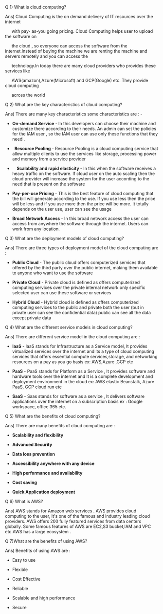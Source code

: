 ﻿Q 1)  What is cloud computing?

Ans)  Cloud Computing is the on demand delivery of IT resources over the internet

`	`with pay- as-you going pricing. Cloud Computing helps user to upload the software on 	

`	`the cloud , so everyone can access the software from the internet.Instead of buying the 	    	machine we are renting the machine and servers remotely and you can access the 

`	`technology.In today there are many cloud providers who provides these services like  

` 	`AWS(amazon),Azure(Microsoft) and GCP(Google) etc. They provide cloud computing 

` 	`across the world

Q 2) What are the key characteristics of cloud computing?

Ans) There are many key characteristics some characteristics  are : - 

- **On-demand Service** - In this developers can choose their machine and customize there according to their needs. An admin can set the policies for the IAM user , so the IAM user can use only these functions that  they need .

- ` `**Resource Pooling** - Resource Pooling is a cloud computing service that allow multiple clients  to use the services like storage, processing power and memory from a service provider



- `  `**Scalability and rapid elasticity -**  In this when the software receives a heavy traffic on 	the software. If cloud user on the auto scaling  then the cloud  provider will increase the system for the user according to the need that is present on the software



- **Pay-per-use Pricing** - This is the best feature of cloud computing that the bill will generate according to the use. If you use less then the price will be less and if you use more then the price will be more. It totally depends on the user use, user can see the usage 

- **Broad Network Access** - In this broad network access the user can access from anywhere the software through the internet. Users can work from any location.


Q 3) What are the deployment models of cloud computing?

Ans)  There are three types of deployment model of the cloud computing are : 



- **Public Cloud** - The public cloud offers computerized services that offered by the third party over the public internet, making them available to anyone who want to use the software

- **Private Cloud** - Private cloud is defined as offers computerized computing services over the  private internal network only specific selected user can use these software or services

- **Hybrid Cloud** -  Hybrid cloud is defined as offers computerized computing  services to the public and private both the user (but in private user can see the confidential data) public can see all the data except private data


Q 4)  What are the different service models in cloud computing?

Ans)  There are different service model in the cloud computing are : 

- **IaaS** - IaaS stands for Infrastructure as a Service model, It provides virtualized services over the internet and its a type of cloud computing services that offers essential compute services,storage, and networking resources on a pay as you go basis ex: AWS,Azure ,GCP etc

- **PaaS** - PaaS stands for Platform as a Service , It provides software and hardware tools over the internet and It is a complete development and deployment environment in the cloud ex: AWS elastic Beanstalk, Azure PaaS, GCP cloud run etc

- **SaaS**  -  Saas stands for software as a service , It delivers software applications over the internet on a subscription basis ex : Google workspace, office 365 etc.


Q 5) What are the benefits of cloud computing?

Ans)  There are many benefits of cloud computing are : 

- **Scalability and flexibility**

- **Advanced Security**

- **Data loss prevention**

- **Accessibility anywhere with any device**

- **High performance and availability**

- **Cost saving**

- **Quick Application deployment**

Q 6) What is AWS?

Ans)  AWS stands for Amazon web services . AWS provides cloud computing to the user, It's one of the famous and industry leading cloud providers. AWS offers 200 fully featured services from data centers globally. Some  famous features of AWS are EC2,S3 bucket,IAM and VPC etc.AWS has a large ecosystem .


Q 7)What are the benefits of using AWS?

Ans) Benefits of using AWS are : 

- Easy to use

- Flexible

- Cost Effective

- Reliable

- Scalable and high performance

- Secure

